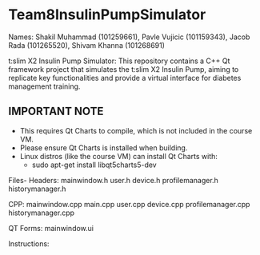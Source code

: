 # Team8InsulinPumpSimulator
Names: Shakil Muhammad (101259661), Pavle Vujicic (101159343), Jacob Rada (101265520), Shivam Khanna (101268691)

t:slim X2 Insulin Pump Simulator: This repository contains a C++ Qt framework project that simulates the t:slim X2 Insulin Pump, aiming to replicate key functionalities and provide a virtual interface for diabetes management training. 

## IMPORTANT NOTE
- This requires Qt Charts to compile, which is not included in the course VM.
- Please ensure Qt Charts is installed when building.
- Linux distros (like the course VM) can install Qt Charts with: 
   - sudo apt-get install libqt5charts5-dev

Files-
Headers:
	mainwindow.h
   user.h
   device.h
   profilemanager.h
   historymanager.h
	
CPP:
	mainwindow.cpp
	main.cpp
   user.cpp
   device.cpp
   profilemanager.cpp
   historymanager.cpp
	
QT Forms:
	mainwindow.ui
	
Instructions:
   
